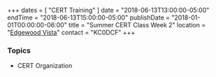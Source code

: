 +++
dates = [ "CERT Training" ]
date = "2018-06-13T13:00:00-05:00"
endTime = "2018-06-13T15:00:00-05:00"
publishDate = "2018-01-01T00:00:00-06:00"
title = "Summer CERT Class Week 2"
location = "[Edgewood Vista](https://maps.google.com/?daddr=Edgewood+Vista,+4420+37th+Ave+S,+Fargo,+ND+58104)"
contact = "KC0DCF"
+++
### Topics

* CERT Organization

